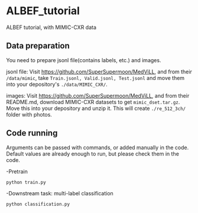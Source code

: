# ALBEF_tutorial
ALBEF tutorial, with MIMIC-CXR data

## Data preparation
You need to prepare jsonl file(contains labels, etc.) and images. 

jsonl file: Visit https://github.com/SuperSupermoon/MedViLL, and from their `/data/mimic`, take `Train.jsonl, Valid.jsonl, Test.jsonl` and move them into your depository's `./data/MIMIC_CXR/`.

images: Visit https://github.com/SuperSupermoon/MedViLL, and from their README.md, download MIMIC-CXR datasets to get `mimic_dset.tar.gz`. Move this into your depository and unzip it. This will create `./re_512_3ch/` folder with photos.

## Code running
Arguments can be passed with commands, or added manually in the code. Default values are already enough to run, but please check them in the code.

-Pretrain

```
python train.py
```

-Downstream task: multi-label classification

```
python classification.py
```
